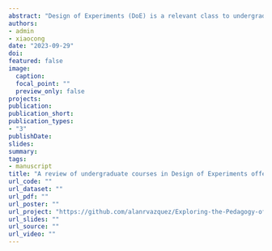```yaml
---
abstract: "Design of Experiments (DoE) is a relevant class to undergraduate programs in the sciences, because it teaches students how to plan, conduct, and analyze experiments. In the literature on DoE, there are several contributions to its pedagogy, such as easy-to-use class experiments, virtual experiments, and software for constructing experimental designs. However, there are virtually no systematic assessments of the actual DoE pedagogy. To address this issue, we build the first database of undergraduate DoE courses offered in the United States of America. The database has records on courses offered from 2019 to 2022 by the best universities in the US News Best National Universities ranking of 2022. Specifically, it has data on 18 general and content-specific features of 206 courses. To study the DoE pedagogy, we analyze the database using descriptive statistics and text mining. Our main findings include that most undergraduate DoE courses follow the textbook “Design of and Analysis of Experiments” by Douglas Montgomery, use the R software, and emphasize the learning of multifactor designs, randomization restrictions, data analysis, and applications. Based on our analysis, we provide instructors with recommendations and teaching material to enhance their DoE courses. The database and material are included in the supplementary material."
authors:
- admin
- xiaocong 
date: "2023-09-29"
doi: 
featured: false
image:
  caption:
  focal_point: ""
  preview_only: false
projects:
publication: 
publication_short: 
publication_types:
- "3"
publishDate: 
slides:
summary:
tags:
- manuscript
title: "A review of undergraduate courses in Design of Experiments offered by American universities"
url_code: ""
url_dataset: ""
url_pdf: ""
url_poster: ""
url_project: "https://github.com/alanrvazquez/Exploring-the-Pedagogy-of-DoE"
url_slides: ""
url_source: ""
url_video: ""
---
```

